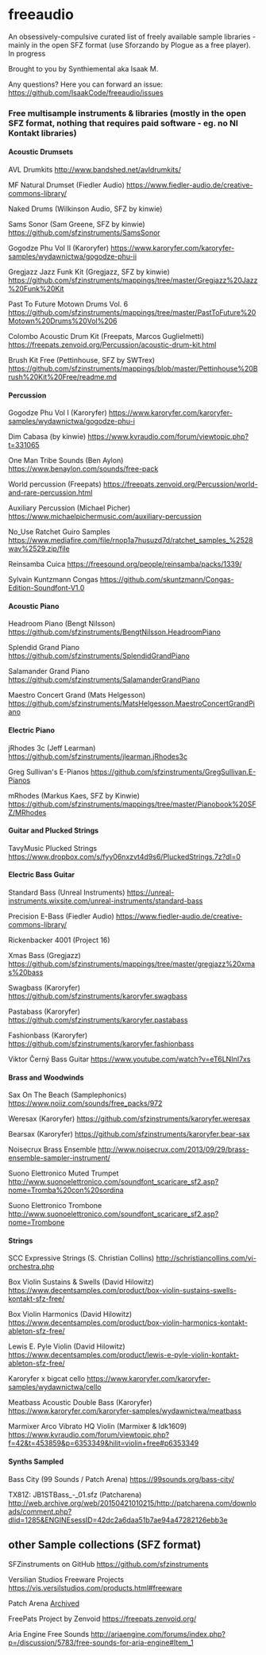 # freeaudio
An obsessively-compulsive curated list of freely available sample libraries - mainly in the open SFZ format (use Sforzando by Plogue as a free player). In progress

Brought to you by Synthiemental aka Isaak M. 

Any questions? Here you can forward an issue: https://github.com/IsaakCode/freeaudio/issues


### Free multisample instruments & libraries (mostly in the open SFZ format, nothing that requires paid software - eg. no NI Kontakt libraries)

#### Acoustic Drumsets

AVL Drumkits http://www.bandshed.net/avldrumkits/

MF Natural Drumset (Fiedler Audio) https://www.fiedler-audio.de/creative-commons-library/

Naked Drums (Wilkinson Audio, SFZ by kinwie) 

Sams Sonor (Sam Greene, SFZ by kinwie) https://github.com/sfzinstruments/SamsSonor

Gogodze Phu Vol II (Karoryfer) https://www.karoryfer.com/karoryfer-samples/wydawnictwa/gogodze-phu-ii

Gregjazz Jazz Funk Kit (Gregjazz, SFZ by kinwie) https://github.com/sfzinstruments/mappings/tree/master/Gregjazz%20Jazz%20Funk%20Kit

Past To Future Motown Drums Vol. 6 https://github.com/sfzinstruments/mappings/tree/master/PastToFuture%20Motown%20Drums%20Vol%206

Colombo Acoustic Drum Kit (Freepats, Marcos Guglielmetti) https://freepats.zenvoid.org/Percussion/acoustic-drum-kit.html

Brush Kit Free (Pettinhouse, SFZ by SWTrex) https://github.com/sfzinstruments/mappings/blob/master/Pettinhouse%20Brush%20Kit%20Free/readme.md


#### Percussion

Gogodze Phu Vol I (Karoryfer) https://www.karoryfer.com/karoryfer-samples/wydawnictwa/gogodze-phu-i

Dim Cabasa (by kinwie) https://www.kvraudio.com/forum/viewtopic.php?t=331065

One Man Tribe Sounds (Ben Aylon) https://www.benaylon.com/sounds/free-pack

World percussion (Freepats) https://freepats.zenvoid.org/Percussion/world-and-rare-percussion.html

Auxiliary Percussion (Michael Picher) https://www.michaelpichermusic.com/auxiliary-percussion

No_Use Ratchet Guiro Samples https://www.mediafire.com/file/rnop1a7husuzd7d/ratchet_samples_%2528wav%2529.zip/file

Reinsamba Cuica https://freesound.org/people/reinsamba/packs/1339/

Sylvain Kuntzmann Congas https://github.com/skuntzmann/Congas-Edition-Soundfont-V1.0


#### Acoustic Piano

Headroom Piano (Bengt Nilsson) https://github.com/sfzinstruments/BengtNilsson.HeadroomPiano

Splendid Grand Piano https://github.com/sfzinstruments/SplendidGrandPiano

Salamander Grand Piano https://github.com/sfzinstruments/SalamanderGrandPiano

Maestro Concert Grand (Mats Helgesson) https://github.com/sfzinstruments/MatsHelgesson.MaestroConcertGrandPiano

#### Electric Piano

jRhodes 3c (Jeff Learman) https://github.com/sfzinstruments/jlearman.jRhodes3c

Greg Sullivan's E-Pianos https://github.com/sfzinstruments/GregSullivan.E-Pianos

mRhodes (Markus Kaes, SFZ by Kinwie) https://github.com/sfzinstruments/mappings/tree/master/Pianobook%20SFZ/MRhodes


#### Guitar and Plucked Strings

TavyMusic Plucked Strings https://www.dropbox.com/s/fyy06nxzvt4d9s6/PluckedStrings.7z?dl=0


#### Electric Bass Guitar

Standard Bass (Unreal Instruments) https://unreal-instruments.wixsite.com/unreal-instruments/standard-bass

Precision E-Bass (Fiedler Audio) https://www.fiedler-audio.de/creative-commons-library/

Rickenbacker 4001 (Project 16)

Xmas Bass (Gregjazz) https://github.com/sfzinstruments/mappings/tree/master/gregjazz%20xmas%20bass

Swagbass (Karoryfer) https://github.com/sfzinstruments/karoryfer.swagbass

Pastabass (Karoryfer) https://github.com/sfzinstruments/karoryfer.pastabass

Fashionbass (Karoryfer) https://github.com/sfzinstruments/karoryfer.fashionbass

Viktor Černý Bass Guitar https://www.youtube.com/watch?v=eT6LNInI7xs

#### Brass and Woodwinds

Sax On The Beach (Samplephonics) https://www.noiiz.com/sounds/free_packs/972

Weresax (Karoryfer) https://github.com/sfzinstruments/karoryfer.weresax

Bearsax (Karoryfer) https://github.com/sfzinstruments/karoryfer.bear-sax

Noisecrux Brass Ensemble http://www.noisecrux.com/2013/09/29/brass-ensemble-sampler-instrument/

Suono Elettronico Muted Trumpet http://www.suonoelettronico.com/soundfont_scaricare_sf2.asp?nome=Tromba%20con%20sordina

Suono Elettronico Trombone http://www.suonoelettronico.com/soundfont_scaricare_sf2.asp?nome=Trombone

#### Strings

SCC Expressive Strings (S. Christian Collins) http://schristiancollins.com/vi-orchestra.php

Box Violin Sustains & Swells (David Hilowitz) https://www.decentsamples.com/product/box-violin-sustains-swells-kontakt-sfz-free/

Box Violin Harmonics (David Hilowitz) https://www.decentsamples.com/product/box-violin-harmonics-kontakt-ableton-sfz-free/

Lewis E. Pyle Violin (David Hilowitz) https://www.decentsamples.com/product/lewis-e-pyle-violin-kontakt-ableton-sfz-free/

Karoryfer x bigcat cello https://www.karoryfer.com/karoryfer-samples/wydawnictwa/cello

Meatbass Acoustic Double Bass (Karoryfer) https://www.karoryfer.com/karoryfer-samples/wydawnictwa/meatbass

Marmixer Arco Vibrato HQ Violin (Marmixer & ldk1609) https://www.kvraudio.com/forum/viewtopic.php?f=42&t=453859&p=6353349&hilit=violin+free#p6353349


#### Synths Sampled

Bass City (99 Sounds / Patch Arena) https://99sounds.org/bass-city/

TX81Z: JB1STBass_-_01.sfz (Patcharena) http://web.archive.org/web/20150421010215/http://patcharena.com/downloads/comment.php?dlid=1285&ENGINEsessID=42dc2a6daa51b7ae94a47282126ebb3e


## other Sample collections (SFZ format)

SFZinstruments on GitHub https://github.com/sfzinstruments

Versilian Studios Freeware Projects https://vis.versilstudios.com/products.html#freeware

Patch Arena [Archived](http://web.archive.org/web/20170704202210/http://patcharena.com/downloads/index.php?subcat=168&ENGINEsessID=cd17d509b38cd78dd024dfc14751ba9c)

FreePats Project by Zenvoid https://freepats.zenvoid.org/

Aria Engine Free Sounds http://ariaengine.com/forums/index.php?p=/discussion/5783/free-sounds-for-aria-engine#Item_1
